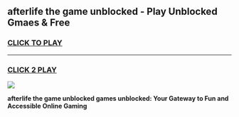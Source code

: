 
## afterlife the game unblocked - Play Unblocked Gmaes & Free
<h3>
<a href="https://news.freeplayer.one?title=afterlife_the_game_unblocked&ref=23F">CLICK TO PLAY</a></h3>
<hr>

<h3>
<a href="https://news.freeplayer.one?title=afterlife_the_game_unblocked&ref=23F">CLICK 2 PLAY</a>
  
</h3>

<a href="https://news.freeplayer.one?title=afterlife_the_game_unblocked&ref=23F/"><img src="https://clearcache.store/games.png"></a>


**afterlife the game unblocked games unblocked: Your Gateway to Fun and Accessible Online Gaming**
